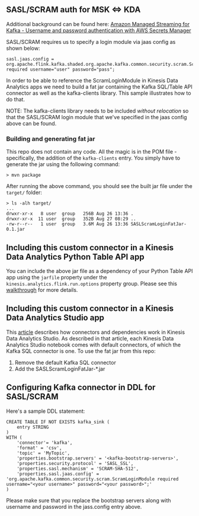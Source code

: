 ## SASL/SCRAM auth for MSK <=> KDA

Additional background can be found here: [Amazon Managed Streaming for Kafka - Username and password authentication with AWS Secrets Manager](https://docs.aws.amazon.com/msk/latest/developerguide/msk-password.html)

SASL/SCRAM requires us to specify a login module via jaas config as shown below:

```
sasl.jaas.config = org.apache.flink.kafka.shaded.org.apache.kafka.common.security.scram.ScramLoginModule required username="user" password="pass";
```

In order to be able to reference the ScramLoginModule in Kinesis Data Analytics apps we need to build a fat jar containing the Kafka SQL/Table API connector as well as the kafka-clients library. This sample illustrates how to do that.

NOTE: The kafka-clients library needs to be included *without relocation* so that the SASL/SCRAM login module that we've specified in the jaas config above can be found.

### Building and generating fat jar

This repo does not contain any code. All the magic is in the POM file - specifically, the addition of the `kafka-clients` entry. You simply have to generate the jar using the following command:

```
> mvn package
```

After running the above command, you should see the built jar file under the `target/` folder:

```
> ls -alh target/
...
drwxr-xr-x   8 user  group   256B Aug 26 13:36 .
drwxr-xr-x  11 user  group   352B Aug 27 08:29 ..
-rw-r--r--   1 user  group   3.6M Aug 26 13:36 SASLScramLoginFatJar-0.1.jar

```

## Including this custom connector in a Kinesis Data Analytics Python Table API app

You can include the above jar file as a dependency of your Python Table API app using the `jarfile` property under the `kinesis.analytics.flink.run.options` property group. Please see this [walkthrough](https://docs.aws.amazon.com/kinesisanalytics/latest/java/gs-python-createapp.html) for more details.

## Including this custom connector in a Kinesis Data Analytics Studio app

This [article](https://docs.aws.amazon.com/kinesisanalytics/latest/java/how-zeppelin-connectors.html) describes how connectors and dependencies work in Kinesis Data Analytics Studio. As described in that article, each Kinesis Data Analytics Studio notebook comes with default connectors, of which the Kafka SQL connector is one. To use the fat jar from this repo:

1. Remove the default Kafka SQL connector
2. Add the SASLScramLoginFatJar-*.jar

## Configuring Kafka connector in DDL for SASL/SCRAM

Here's a sample DDL statement:

```
CREATE TABLE IF NOT EXISTS kafka_sink (
    entry STRING
)
WITH (
    'connector'= 'kafka',
    'format' = 'csv',
    'topic' = 'MyTopic',
    'properties.bootstrap.servers' = '<kafka-bootstrap-servers>',
    'properties.security.protocol' = 'SASL_SSL',
    'properties.sasl.mechanism' = 'SCRAM-SHA-512',
    'properties.sasl.jaas.config' = 'org.apache.kafka.common.security.scram.ScramLoginModule required username="<your username>" password="<your password>";'
)
```

Please make sure that you replace the bootstrap servers along with username and password in the jass.config entry above.